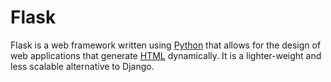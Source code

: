 # Flask



Flask is a web framework written using [Python](/wiki/Python) that allows for the design of web applications that generate [HTML](/wiki/HTML) dynamically. It is a lighter-weight and less scalable alternative to Django.